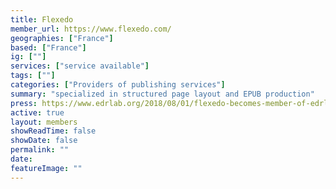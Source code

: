 ```yaml
---
title: Flexedo
member_url: https://www.flexedo.com/
geographies: ["France"]
based: ["France"]
ig: [""] 
services: ["service available"] 
tags: [""]
categories: ["Providers of publishing services"]
summary: "specialized in structured page layout and EPUB production"
press: https://www.edrlab.org/2018/08/01/flexedo-becomes-member-of-edrlab/
active: true
layout: members
showReadTime: false
showDate: false
permalink: ""
date: 
featureImage: ""
---
```

